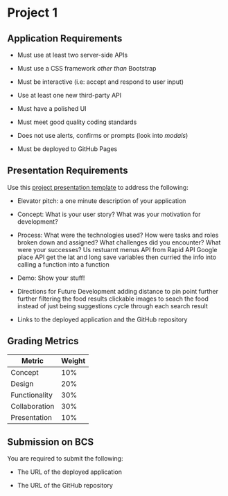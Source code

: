 # Project 1

## Application Requirements

* Must use at least two server-side APIs

* Must use a CSS framework _other than_ Bootstrap

* Must be interactive (i.e: accept and respond to user input)

* Use at least one new third-party API

* Must have a polished UI

* Must meet good quality coding standards

* Does not use alerts, confirms or prompts (look into _modals_)

* Must be deployed to GitHub Pages
 

## Presentation Requirements

Use this [project presentation template](https://docs.google.com/presentation/d/1_u8TKy5zW5UlrVQVnyDEZ0unGI2tjQPDEpA0FNuBKAw/edit?usp=sharing) to address the following: 

* Elevator pitch: a one minute description of your application

* Concept: What is your user story? What was your motivation for development?

* Process: What were the technologies used? How were tasks and roles broken down and assigned? What challenges did you encounter? What were your successes?
Us restuarnt menus API from Rapid API
Google place API
get the lat and long save variables
then curried the info into calling a function into a function 

* Demo: Show your stuff!

* Directions for Future Development
 adding distance to pin point further
 further filtering the food results
 clickable images to seach the food instead of just being suggestions
 cycle through each search result

* Links to the deployed application and the GitHub repository


## Grading Metrics 

| Metric        | Weight | 
| ---           | ---    |
| Concept       | 10%    |
| Design        | 20%    |
| Functionality | 30%    |
| Collaboration | 30%    |
| Presentation  | 10%    |


## Submission on BCS

You are required to submit the following:

* The URL of the deployed application

* The URL of the GitHub repository

